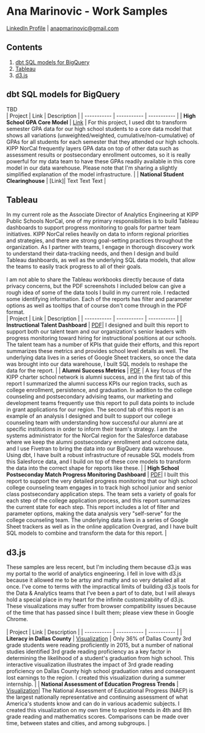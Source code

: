 # Ana Marinovic - Work Samples
[LinkedIn Profile](https://www.linkedin.com/in/anapaulamarinovic/) | anapmarinovic@gmail.com

## Contents
1. [dbt SQL models for BigQuery](#sql)
2. [Tableau](#tableau)
3. [d3.js](#d3)

## dbt SQL models for BigQuery <a name='sql'></a>
TBD
<br>
| Project | Link | Description |
| ----------- | ----------- |  ----------- |
| **High School GPA Core Model** | [Link](https://github.com/amarinovic/analytics-portfolio/tree/main/projects/gpas) | For this project, I used dbt to transform semester GPA data for our high school students to a core data model that shows all variations (unweighted/weighted, cumulative/non-cumulative) of GPAs for all students for each semester that they attended our high schools. KIPP NorCal frequently layers GPA data on top of other data such as assessment results or postsecondary enrollment outcomes, so it is really powerful for my data team to have these GPAs readily available in this core model in our data warehouse. Please note that I'm sharing a slightly simplified explanation of the model infrastructure. |
| **National Student Clearinghouse** | [Link]| Text Text Text |



## Tableau <a name='tableau'></a>
In my current role as the Associate Director of Analytics Engineering at KIPP Public Schools NorCal, one of my primary responsibilities is to build Tableau dashboards to support progress monitoring to goals for partner team initiatives. KIPP NorCal relies heavily on data to inform regional priorities and strategies, and there are strong goal-setting practices throughout the organization. As I partner with teams, I engage in thorough discovery work to understand their data-tracking needs, and then I design and build Tableau dashboards, as well as the underlying SQL data models, that allow the teams to easily track progress to all of their goals.
<br><br>
I am not able to share the Tableau workbooks directly because of data privacy concerns, but the PDF screenshots I included below can give a rough idea of some of the data tools I build in my current role. I redacted some identifying information. Each of the reports has filter and parameter options as well as tooltips that of course don't come through in the PDF format. 
<br>
| Project | Link | Description |
| ----------- | ----------- |  ----------- |
| **Instructional Talent Dashboard** | [PDF](https://github.com/amarinovic/analytics-portfolio/blob/main/projects/Instructional%20Talent%20Dashboard.pdf)| I designed and built this report to support both our talent team and our organization's senior leaders with progress monitoring toward hiring for instructional positions at our schools. The talent team has a number of KPIs that guide their efforts, and this report summarizes these metrics and provides school level details as well. The underlying data lives in a series of Google Sheet trackers, so once the data was brought into our data warehouse, I built SQL models to reshape the data for the report. |
| **Alumni Success Metrics** | [PDF](https://github.com/amarinovic/analytics-portfolio/blob/main/projects/Alumni%20Success%20Metrics.pdf) | A key focus of the KIPP charter school network is alumni success, and in the first tab of this report I summarized the alumni success KPIs our region tracks, such as college enrollment, persistence, and graduation. In addition to the college counseling and postsecondary advising teams, our marketing and development teams frequently use this report to pull data points to include in grant applications for our region. The second tab of this report is an example of an analysis I designed and built to support our college counseling team with understanding how successful our alumni are at specific institutions in order to inform their team's strategy. I am the systems administrator for the NorCal region for the Salesforce database where we keep the alumni postsecondary enrollment and outcome data, and I use Fivetran to bring the data into our BigQuery data warehouse. Using dbt, I have built a robust infrastructure of reusable SQL models from this Salesforce data, and I build on top of these core models to transform the data into the correct shape for reports like these. |
| **High School Postseconday Match Progress Monitoring Dashboard** | [PDF](https://github.com/amarinovic/analytics-portfolio/blob/main/projects/High%20School%20PS%20Match%20Progress%20Monitoring%20Dashboard.pdf)| I built this report to support the very detailed progress monitoring that our high school college counseling team engages in to track high school junior and senior class postsecondary application steps. The team sets a variety of goals for each step of the college application process, and this report summarizes the current state for each step. This report includes a lot of filter and parameter options, making the data analysis very "self-serve" for the college counseling team. The underlying data lives in a series of Google Sheet trackers as well as in the online application Overgrad, and I have built SQL models to combine and transform the data for this report. |

## d3.js <a name='d3'></a>
These samples are less recent, but I'm including them because d3.js was my portal to the world of analytics engineering. I fell in love with d3.js because it allowed me to be artsy and mathy and so very detailed all at once. I've come to terms with the impractical limits of building d3.js tools for the Data & Analytics teams that I've been a part of to date, but I will always hold a special place in my heart for the infinite customizability of d3.js. These visualizations may suffer from browser compatibility issues because of the time that has passed since I built them; please view these in Google Chrome.  
<br>
| Project | Link | Description |
| ----------- | ----------- |  ----------- |
| **Literacy in Dallas County** | [Visualization](https://amarinovic.github.io/analytics-portfolio/projects/earlyliteracy/index.html) | Only 36% of Dallas County 3rd grade students were reading proficiently in 2015, but a number of national studies identified 3rd grade reading proficiency as a key factor in determining the likelihood of a student's graduation from high school. This interactive visualization illustrates the impact of 3rd grade reading proficiency on Dallas County high school graduation rates and consequent lost earnings to the region. I created this visualization during a summer internship. |
| **National Assessment of Education Progress Trends** | [Visualization](https://amarinovic.github.io/analytics-portfolio/projects/naep/index.html)| The National Assessment of Educational Progress (NAEP) is the largest nationally representative and continuing assessment of what America's students know and can do in various academic subjects. I created this visualization on my own time to explore trends in 4th and 8th grade reading and mathematics scores. Comparisons can be made over time, between states and cities, and among subgroups. |
